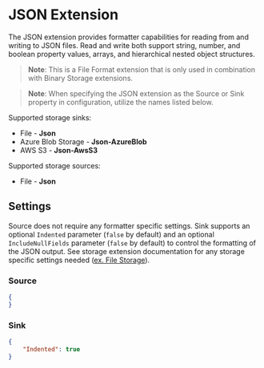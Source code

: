 # JSON Extension

The JSON extension provides formatter capabilities for reading from and writing to JSON files. Read and write  both support string, number, and boolean property values, arrays, and hierarchical nested object structures. 

> **Note**: This is a File Format extension that is only used in combination with Binary Storage extensions. 

> **Note**: When specifying the JSON extension as the Source or Sink property in configuration, utilize the names listed below.

Supported storage sinks:
- File - **Json**
- Azure Blob Storage - **Json-AzureBlob**
- AWS S3 - **Json-AwsS3**
 
Supported storage sources:
- File - **Json**

## Settings

Source does not require any formatter specific settings. Sink supports an optional `Indented` parameter (`false` by default) and an optional `IncludeNullFields` parameter (`false` by default) to control the formatting of the JSON output. See storage extension documentation for any storage specific settings needed ([ex. File Storage](../../Interfaces/Cosmos.DataTransfer.Common/README.md)).

### Source

```json
{
}
```

### Sink

```json
{
    "Indented": true
}
```
